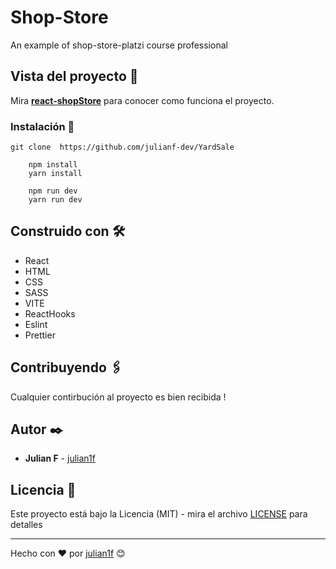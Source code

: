 # Shop-Store

An example of shop-store-platzi course professional

## Vista del proyecto 🚀

Mira **[react-shopStore](https://julian1david-yardsale.netlify.app/)** para conocer como funciona el proyecto.

### Instalación 🔧

```
git clone  https://github.com/julianf-dev/YardSale
```

```
    npm install
    yarn install
```

```
    npm run dev
    yarn run dev
```

## Construido con 🛠️

- React
- HTML
- CSS
- SASS
- VITE
- ReactHooks
- Eslint
- Prettier

## Contribuyendo 🖇️

Cualquier contirbución al proyecto es bien recibida !

## Autor ✒️

- **Julian F** - [julian1f](https://github.com/julianf-dev)

## Licencia 📄

Este proyecto está bajo la Licencia (MIT) - mira el archivo [LICENSE](LICENSE) para detalles

---

Hecho con ❤️ por [julian1f](https://github.com/julianf-dev) 😊
